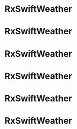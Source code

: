 # RxSwiftWeather
# RxSwiftWeather
# RxSwiftWeather
# RxSwiftWeather
# RxSwiftWeather
# RxSwiftWeather
